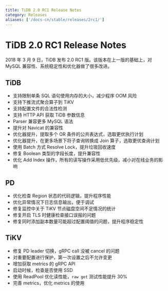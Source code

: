 ```yaml
---
title: TiDB 2.0 RC1 Release Notes
category: Releases
aliases: ['/docs-cn/stable/releases/2rc1/']
---
```


# TiDB 2.0 RC1 Release Notes

2018 年 3 月 9 日，TiDB 发布 2.0 RC1 版。该版本在上一版的基础上，对 MySQL 兼容性、系统稳定性和优化器做了很多改进。

## TiDB

+ 支持限制单条 SQL 语句使用内存的大小，减少程序 OOM 风险
+ 支持下推流式聚合算子到 TiKV
+ 支持配置文件的合法性检测
+ 支持 HTTP API 获取 TiDB 参数信息
+ Parser 兼容更多 MySQL 语法
+ 提升对 Navicat 的兼容性
+ 优化器提升，提取多个 OR 条件的公共表达式，选取更优执行计划
+ 优化器提升，在更多场景下将子查询转换成 Join 算子，选取更优查询计划
+ 使用 Batch 方式 Resolve Lock，提升垃圾回收速度
+ 修复 Boolean 类型的字段长度，提升兼容性
+ 优化 Add Index 操作，所有的读写操作采用低优先级，减小对在线业务的影响

## PD

+ 优化检查 Region 状态的代码逻辑，提升程序性能
+ 优化异常情况下日志信息输出，便于调试
+ 修复监控中关于 TiKV 节点磁盘空间不足情况的统计
+ 修复开启 TLS 时健康检查接口误报的问题
+ 修复同时添加副本数量可能超过配置阈值的问题，提升程序稳定性

## TiKV

+ 修复 PD leader 切换，gRPC call 没被 cancel 的问题
+ 对重要配置进行保护，第一次设置之后不允许变更
+ 增加获取 metrics 的 gRPC API
+ 启动时候，检查是否使用 SSD
+ 使用 ReadPool 优化读性能，`raw get` 测试性能提升 30%
+ 完善 metrics，优化 metrics 的使用
